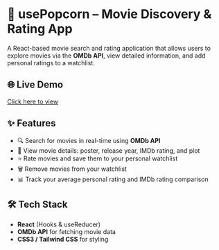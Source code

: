 # 🍿 usePopcorn – Movie Discovery & Rating App  

A React-based movie search and rating application that allows users to explore movies via the **OMDb API**, view detailed information, and add personal ratings to a watchlist.  

## 🌐 Live Demo  
[Click here to view](https://use-popcorn-alpha-umber.vercel.app/)  

## ✨ Features  
- 🔍 Search for movies in real-time using **OMDb API**  
- 📄 View movie details: poster, release year, IMDb rating, and plot  
- ⭐ Rate movies and save them to your personal watchlist  
- 🗑 Remove movies from your watchlist  
- 📊 Track your average personal rating and IMDb rating comparison  

## 🛠 Tech Stack  
- **React** (Hooks & useReducer)  
- **OMDb API** for fetching movie data  
- **CSS3 / Tailwind CSS** for styling  
